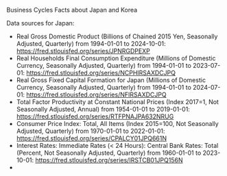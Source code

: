 Business Cycles Facts about Japan and Korea

Data sources for Japan:
- Real Gross Domestic Product (Billions of Chained 2015 Yen, Seasonally Adjusted, Quarterly) from 1994-01-01 to 2024-10-01: https://fred.stlouisfed.org/series/JPNRGDPEXP
- Real Households Final Consumption Expenditure (Millions of Domestic Currency, Seasonally Adjusted, Quarterly) from 1994-01-01 to 2023-07-01: https://fred.stlouisfed.org/series/NCPHIRSAXDCJPQ
- Real Gross Fixed Capital Formation for Japan (Millions of Domestic Currency, Seasonally Adjusted, Quarterly) from 1994-01-01 to 2024-07-01: https://fred.stlouisfed.org/series/NFIRSAXDCJPQ
- Total Factor Productivity at Constant National Prices (Index 2017=1, Not Seasonally Adjusted, Annual) from 1954-01-01 to 2019-01-01: https://fred.stlouisfed.org/series/RTFPNAJPA632NRUG
- Consumer Price Index: Total, All Items (Index 2015=100, Not Seasonally Adjusted, Quarterly) from 1970-01-01 to 2022-01-01: https://fred.stlouisfed.org/series/CPALCY01JPQ661N
- Interest Rates: Immediate Rates (< 24 Hours): Central Bank Rates: Total (Percent, Not Seasonally Adjusted, Quarterly) from 1960-01-01 to 2023-10-01: https://fred.stlouisfed.org/series/IRSTCB01JPQ156N
- 

